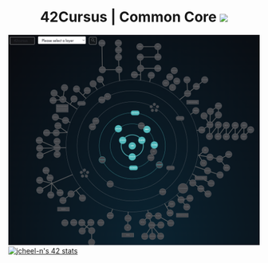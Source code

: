 <h1 align="center"> 42Cursus | Common Core <img src="resources/InProgress.png "></h1>
<!--![Common_core](/resources/common_core.png)-->
<center><img src="/resources/common_core_black.png"
    width="600"
    height= auto/></center>
<a href="https://github.com/JaeSeoKim/badge42"><img src="https://badge42.vercel.app/api/v2/clfo781th000608l4lo1z8jb2/stats?cursusId=21&coalitionId=205" alt="jcheel-n's 42 stats" /></a>
